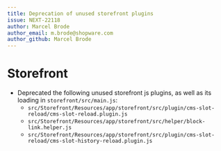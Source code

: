 ```yaml
---
title: Deprecation of unused storefront plugins
issue: NEXT-22118
author: Marcel Brode
author_email: m.brode@shopware.com
author_github: Marcel Brode
---
```

# Storefront
* Deprecated the following unused storefront js plugins, as well as its loading in `storefront/src/main.js`:
  * `src/Storefront/Resources/app/storefront/src/plugin/cms-slot-reload/cms-slot-reload.plugin.js`
  * `src/Storefront/Resources/app/storefront/src/helper/block-link.helper.js`
  * `src/Storefront/Resources/app/storefront/src/plugin/cms-slot-reload/cms-slot-history-reload.plugin.js`
